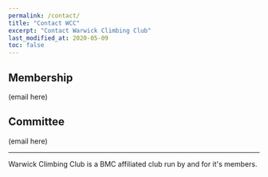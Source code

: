```yaml
---
permalink: /contact/
title: "Contact WCC"
excerpt: "Contact Warwick Climbing Club"
last_modified_at: 2020-05-09
toc: false
---
```


## Membership
(email here)


## Committee
(email here)

---

Warwick Climbing Club is a BMC affiliated club run by and for it's members.

